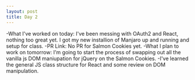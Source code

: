 ```yaml
---
layout: post
title: Day 2
---
```


-What I've worked on today: I've been messing with OAuth2 and React, nothing too great yet. I got my new installion of Manjaro up and running and setup for class.
-PR Link: No PR for Salmon Cookies yet.
-What I plan to work on tomorrow: I'm going to start the process of swapping out all the vanilla js DOM maniupation for jQuery on the Salmon Cookies.
-I've learned the general JS class structure for React and some review on DOM manipulation.
